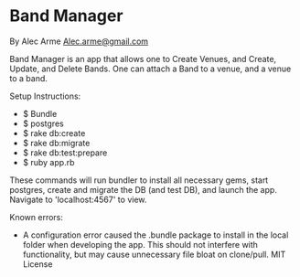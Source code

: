 # Band Manager
By Alec Arme
  Alec.arme@gmail.com

Band Manager is an app that allows one to Create Venues, and Create, Update, and Delete Bands. One can attach a Band to a venue, and a venue to a band.

Setup Instructions:
-  $ Bundle
-  $ postgres
-  $ rake db:create
-  $ rake db:migrate
-  $ rake db:test:prepare
-  $ ruby app.rb

These commands will run bundler to install all necessary gems, start postgres, create and migrate the DB (and test DB), and launch the app. Navigate to 'localhost:4567' to view.


Known errors:
  - A configuration error caused the .bundle package to install in the local folder when developing the app. This should not interfere with functionality, but may cause unnecessary file bloat on clone/pull.
MIT License
